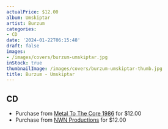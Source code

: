 ```yaml
---
actualPrice: $12.00
album: Umskiptar
artist: Burzum
categories:
- CD
date: '2024-01-22T06:15:48'
draft: false
images:
- /images/covers/burzum-umskiptar.jpg
inStock: true
thumbnailImage: /images/covers/burzum-umskiptar-thumb.jpg
title: Burzum - Umskiptar
---
```


## CD
* Purchase from [Metal To The Core 1986](https://metaltothecore1986.com/shop/burzum-umskiptar-cd/) for $12.00
* Purchase from [NWN Productions](http://shop.nwnprod.com/index.php?route=product/product&path=93&product_id=45909&sort=pd.name&order=ASC) for $12.00
